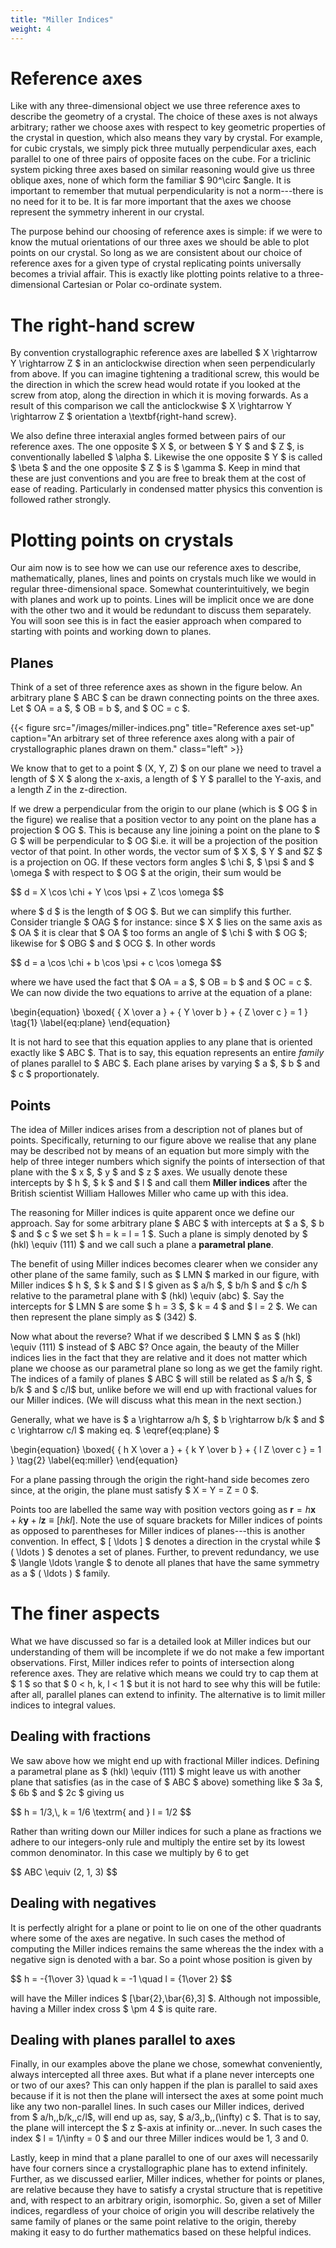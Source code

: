 ```yaml
---
title: "Miller Indices"
weight: 4
---
```


# Reference axes

Like with any three-dimensional object we use three reference axes to describe the geometry of a crystal. The choice of these axes is not always arbitrary; rather we choose axes with respect to key geometric properties of the crystal in question, which also means they vary by crystal. For example, for cubic crystals, we simply pick three mutually perpendicular axes, each parallel to one of three pairs of opposite faces on the cube. For a triclinic system picking three axes based on similar reasoning would give us three oblique axes, none of which form the familiar $ 90^\circ $angle. It is important to remember that mutual perpendicularity is not a norm---there is no need for it to be. It is far more important that the axes we choose represent the symmetry inherent in our crystal.

The purpose behind our choosing of reference axes is simple: if we were to know the mutual orientations of our three axes we should be able to plot points on our crystal. So long as we are consistent about our choice of reference axes for a given type of crystal replicating points universally becomes a trivial affair. This is exactly like plotting points relative to a three-dimensional Cartesian or Polar co-ordinate system.

# The right-hand screw

By convention crystallographic reference axes are labelled $ X \rightarrow Y \rightarrow Z $ in an anticlockwise direction when seen perpendicularly from above. If you can imagine tightening a traditional screw, this would be the direction in which the screw head would rotate if you looked at the screw from atop, along the direction in which it is moving forwards. As a result of this comparison we call the anticlockwise $ X \rightarrow Y \rightarrow Z $ orientation a \textbf{right-hand screw}.

We also define three interaxial angles formed between pairs of our reference axes. The one opposite $ X $, or between $ Y $ and $ Z $, is conventionally labelled $ \alpha $. Likewise the one opposite $ Y $ is called $ \beta $ and the one opposite $ Z $ is $ \gamma $. Keep in mind that these are just conventions and you are free to break them at the cost of ease of reading. Particularly in condensed matter physics this convention is followed rather strongly.

# Plotting points on crystals

Our aim now is to see how we can use our reference axes to describe, mathematically, planes, lines and points on crystals much like we would in regular three-dimensional space. Somewhat counterintuitively, we begin with planes and work up to points. Lines will be implicit once we are done with the other two and it would be redundant to discuss them separately. You will soon see this is in fact the easier approach when compared to starting with points and working down to planes.

## Planes

Think of a set of three reference axes as shown in the figure below. An arbitrary plane $ ABC $ can be drawn connecting points on the three axes. Let $ OA = a $, $ OB = b $, and $ OC = c $.

{{< figure src="/images/miller-indices.png" title="Reference axes set-up" caption="An arbitrary set of three reference axes along with a pair of crystallographic planes drawn on them." class="left" >}}

We know that to get to a point $ (X, Y, Z) $ on our plane we need to travel a length of $ X $ along the x-axis, a length of $ Y $ parallel to the Y-axis, and a length $Z$ in the z-direction.

If we drew a perpendicular from the origin to our plane (which is $ OG $ in the figure) we realise that a position vector to any point on the plane has a projection $ OG $. This is because any line joining a point on the plane to $ G $ will be perpendicular to $ OG $i.e. it will be a projection of the position vector of that point. In other words, the vector sum of $ X $, $ Y $ and $Z $ is a projection on OG. If these vectors form angles $ \chi $, $ \psi $ and $ \omega $ with respect to $ OG $ at the origin, their sum would be

<div>
$$
d = X \cos \chi + Y \cos \psi + Z \cos \omega
$$
</div>

where $ d $ is the length of $ OG $. But we can simplify this further. Consider triangle $ OAG $ for instance: since $ X $ lies on the same axis as $ OA $ it is clear that $ OA $ too forms an angle of $ \chi $ with $ OG $; likewise for $ OBG $ and $ OCG $. In other words

<div>
$$
d = a \cos \chi + b \cos \psi + c \cos \omega
$$
</div>

where we have used the fact that $ OA = a $, $ OB = b $ and $ OC = c $. We can now divide the two equations to arrive at the equation of a plane:

<div>
\begin{equation}
\boxed{ { X \over a } + { Y \over b } + { Z \over c } = 1 } \tag{1} \label{eq:plane}
\end{equation}
</div>

It is not hard to see that this equation applies to any plane that is oriented exactly like $ ABC $. That is to say, this equation represents an entire *family* of planes parallel to $ ABC $. Each plane arises by varying $ a $, $ b $ and $ c $ proportionately.

## Points

The idea of Miller indices arises from a description not of planes but of points. Specifically, returning to our figure above we realise that any plane may be described not by means of an equation but more simply with the help of three integer numbers which signify the points of intersection of that plane with the $ x $, $ y $ and $ z $ axes. We usually denote these intercepts by $ h $, $ k $ and $ l $ and call them **Miller indices** after the British scientist William Hallowes Miller who came up with this idea.

The reasoning for Miller indices is quite apparent once we define our approach. Say for some arbitrary plane $ ABC $ with intercepts at $ a $, $ b $ and $ c $ we set $ h = k = l = 1 $. Such a plane is simply denoted by $ (hkl) \equiv (111) $ and we call such a plane a **parametral plane**.

The benefit of using Miller indices becomes clearer when we consider any other plane of the same family, such as $ LMN $ marked in our figure, with Miller indices $ h $, $ k $ and $ l $ given as $ a/h $, $ b/h $ and $ c/h $ relative to the parametral plane with $ (hkl) \equiv (abc) $. Say the intercepts for $ LMN $ are some $ h = 3 $, $ k = 4 $ and $ l = 2 $. We can then represent the plane simply as $ (342) $.

Now what about the reverse? What if we described $ LMN $ as $ (hkl) \equiv (111) $ instead of $ ABC $? Once again, the beauty of the Miller indices lies in the fact that they are relative and it does not matter which plane we choose as our parametral plane so long as we get the family right. The indices of a family of planes $ ABC $ will still be related as $ a/h $, $ b/k $ and $ c/l$ but, unlike before we will end up with fractional values for our Miller indices. (We will discuss what this mean in the next section.)

Generally, what we have is $ a \rightarrow a/h $, $ b \rightarrow b/k $ and $ c \rightarrow c/l $ making eq. $ \eqref{eq:plane} $

<div>
\begin{equation}
\boxed{ { h X \over a } + { k Y \over b } + { l Z \over c } = 1 } \tag{2} \label{eq:miller}
\end{equation}
</div>

For a plane passing through the origin the right-hand side becomes zero since, at the origin, the plane must satisfy $ X = Y = Z = 0 $.

Points too are labelled the same way with position vectors going as $\mathbf{r} = h\mathbf{x} + k\mathbf{y} + l\mathbf{z} \equiv [hkl]$. Note the use of square brackets for Miller indices of points as opposed to parentheses for Miller indices of planes---this is another convention. In effect, $ [ \ldots ] $ denotes a direction in the crystal while $ ( \ldots ) $ denotes a set of planes. Further, to prevent redundancy, we use $ \langle \ldots \rangle $ to denote all planes that have the same symmetry as a $ ( \ldots ) $ family.

# The finer aspects

What we have discussed so far is a detailed look at Miller indices but our understanding of them will be incomplete if we do not make a few important observations. First, Miller indices refer to points of intersection along reference axes. They are relative which means we could try to cap them at $ 1 $ so that $ 0 < h, k, l < 1 $ but it is not hard to see why this will be futile: after all, parallel planes can extend to infinity. The alternative is to limit miller indices to integral values.

## Dealing with fractions

We saw above how we might end up with fractional Miller indices. Defining a parametral plane as $ (hkl) \equiv (111) $ might leave us with another plane that satisfies (as in the case of $ ABC $ above) something like $ 3a $, $ 6b $ and $ 2c $ giving us

<div>
$$
h = 1/3,\, k = 1/6 \textrm{ and } l = 1/2
$$
</div>

Rather than writing down our Miller indices for such a plane as fractions we adhere to our integers-only rule and multiply the entire set by its lowest common denominator. In this case we multiply by 6 to get

<div>
$$
ABC \equiv (2, 1, 3)
$$
</div>

## Dealing with negatives

It is perfectly alright for a plane or point to lie on one of the other quadrants where some of the axes are negative. In such cases the method of computing the Miller indices remains the same whereas the the index with a negative sign is denoted with a bar. So a point whose position is given by

<div>
$$
h = -{1\over 3} \quad k = -1 \quad l = {1\over 2}
$$
</div>

will have the Miller indices $ [\bar{2},\bar{6},3] $. Although not impossible, having a Miller index cross $ \pm 4 $ is quite rare.

## Dealing with planes parallel to axes

Finally, in our examples above the plane we chose, somewhat conveniently, always intercepted all three axes. But what if a plane never intercepts one or two of our axes? This can only happen if the plan is parallel to said axes because if it is not then the plane will intersect the axes at some point much like any two non-parallel lines. In such cases our Miller indices, derived from $ a/h,\,b/k,\,c/l$, will end up as, say, $ a/3,\,b,\,(\infty) c $. That is to say, the plane will intercept the $ z $-axis at infinity or...never. In such cases the index $ l = 1/\infty = 0 $ and our three Miller indices would be 1, 3 and 0.

Lastly, keep in mind that a plane parallel to one of our axes will necessarily have four corners since a crystallographic plane has to extend infinitely. Further, as we discussed earlier, Miller indices, whether for points or planes, are relative because they have to satisfy a crystal structure that is repetitive and, with respect to an arbitrary origin, isomorphic. So, given a set of Miller indices, regardless of your choice of origin you will describe relatively the same family of planes or the same point relative to the origin, thereby making it easy to do further mathematics based on these helpful indices.
